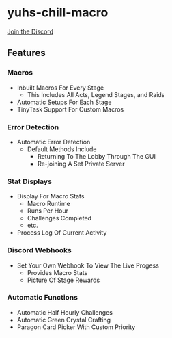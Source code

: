 # yuhs-chill-macro

[Join the Discord](https://discord.gg/aZZVgMrXCS)

## Features

### Macros
- Inbuilt Macros For Every Stage
	- This Includes All Acts, Legend Stages, and Raids
- Automatic Setups For Each Stage
- TinyTask Support For Custom Macros

### Error Detection
- Automatic Error Detection
	- Default Methods Include 
		- Returning To The Lobby Through The GUI
		- Re-joining A Set Private Server

### Stat Displays
- Display For Macro Stats
	- Macro Runtime
	- Runs Per Hour
	- Challenges Completed
	- etc.
- Process Log Of Current Activity

### Discord Webhooks
- Set Your Own Webhook To View The Live Progess
	- Provides Macro Stats
	- Picture Of Stage Rewards

### Automatic Functions
- Automatic Half Hourly Challenges
- Automatic Green Crystal Crafting
- Paragon Card Picker With Custom Priority



